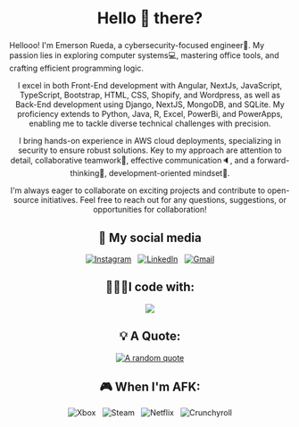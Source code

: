 <h1 align="center">Hello 👋 there?</h1>

###

<div align="center">
<p align="left">Hellooo! I'm Emerson Rueda, a cybersecurity-focused engineer🤖. My passion lies in exploring computer systems💻, mastering office tools, and crafting efficient programming logic.

I excel in both Front-End development with Angular, NextJs, JavaScript, TypeScript, Bootstrap, HTML, CSS, Shopify, and Wordpress, as well as Back-End development using Django, NextJS, MongoDB, and SQLite. My proficiency extends to Python, Java, R, Excel, PowerBi, and PowerApps, enabling me to tackle diverse technical challenges with precision.

I bring hands-on experience in AWS cloud deployments, specializing in security to ensure robust solutions. Key to my approach are attention to detail, collaborative teamwork🕺, effective communication🔈, and a forward-thinking💭, development-oriented mindset🤔.

I'm always eager to collaborate on exciting projects and contribute to open-source initiatives. Feel free to reach out for any questions, suggestions, or opportunities for collaboration! </p>


## 🦆 My social media 

<div align="center">

[![Instagram](https://skillicons.dev/icons?i=instagram)](https://instagram.com/emer.rr) &nbsp;
[![LinkedIn](https://skillicons.dev/icons?i=linkedin)](www.linkedin.com/in/emerson-rueda-3314b0174) &nbsp;
[![Gmail](https://skillicons.dev/icons?i=gmail)](mailto:emerrueda215@gmail.com?subject=Hello%20Emerson,%20From%20Github)

</div>


## 👨🏻‍💻I code with:

<p align="center">
  <a href="https://skillicons.dev">
    <img src="https://skillicons.dev/icons?i=angular,js,html,css,ts,nextjs,firebase,py,aws" />
  </a>
</p>
</div>

<div align="center">

## 💡 A Quote:

[![A random quote](https://quotes-github-readme.vercel.app/api?type=horizontal&theme=dark)](https://github.com/piyushsuthar/github-readme-quotes)


## 🎮 When I'm AFK:

![Xbox](https://img.shields.io/badge/Xbox-%23107C10.svg?style=for-the-badge&logo=Xbox&logoColor=white) &nbsp;
![Steam](https://img.shields.io/badge/steam-%23000000.svg?style=for-the-badge&logo=steam&logoColor=white) &nbsp;
![Netflix](https://img.shields.io/badge/Netflix-E50914?style=for-the-badge&logo=netflix&logoColor=white) &nbsp;
![Crunchyroll](https://img.shields.io/badge/Crunchyroll-F47521?style=for-the-badge&logo=crunchyroll&logoColor=white)

</div>

